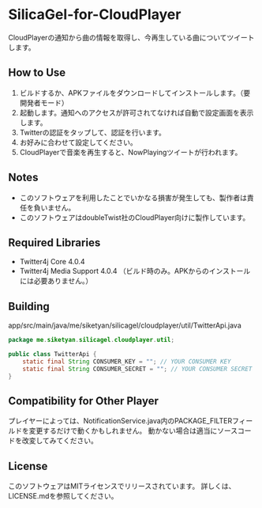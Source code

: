 # SilicaGel-for-CloudPlayer
CloudPlayerの通知から曲の情報を取得し、今再生している曲についてツイートします。

## How to Use
1. ビルドするか、APKファイルをダウンロードしてインストールします。（要開発者モード）
2. 起動します。通知へのアクセスが許可されてなければ自動で設定画面を表示します。
3. Twitterの認証をタップして、認証を行います。
4. お好みに合わせて設定してください。
5. CloudPlayerで音楽を再生すると、NowPlayingツイートが行われます。

## Notes
- このソフトウェアを利用したことでいかなる損害が発生しても、製作者は責任を負いません。
- このソフトウェアはdoubleTwist社のCloudPlayer向けに製作しています。

## Required Libraries
- Twitter4j Core 4.0.4
- Twitter4j Media Support 4.0.4
（ビルド時のみ。APKからのインストールには必要ありません。）

## Building
app/src/main/java/me/siketyan/silicagel/cloudplayer/util/TwitterApi.java
```java
package me.siketyan.silicagel.cloudplayer.util;

public class TwitterApi {
    static final String CONSUMER_KEY = ""; // YOUR CONSUMER KEY
    static final String CONSUMER_SECRET = ""; // YOUR CONSUMER SECRET
}
```

## Compatibility for Other Player
プレイヤーによっては、NotificationService.java内のPACKAGE_FILTERフィールドを変更するだけで動くかもしれません。
動かない場合は適当にソースコードを改変してみてください。

## License
このソフトウェアはMITライセンスでリリースされています。
詳しくは、LICENSE.mdを参照してください。

